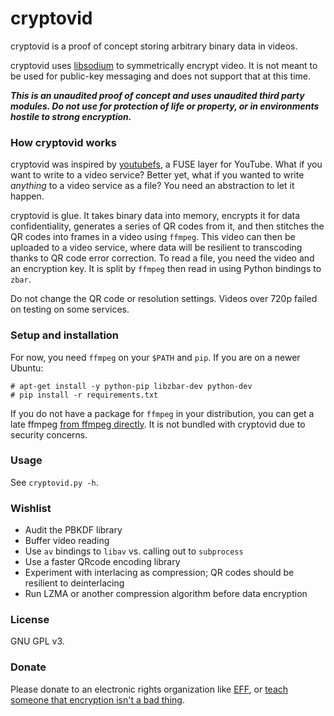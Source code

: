 # cryptovid

cryptovid is a proof of concept storing arbitrary binary data in videos.

cryptovid uses [libsodium](https://github.com/jedisct1/libsodium) to
symmetrically encrypt video. It is not meant to be used for public-key
messaging and does not support that at this time.

***This is an unaudited proof of concept and uses unaudited third party
modules. Do not use for protection of life or property, or in
environments hostile to strong encryption.***


### How cryptovid works

cryptovid was inspired by
[youtubefs](https://code.google.com/p/youtubefs/), a FUSE layer for
YouTube. What if you want to write to a video service? Better
yet, what if you wanted to write *anything* to a video service as a
file? You need an abstraction to let it happen.

cryptovid is glue. It takes binary data into memory, encrypts it for
data confidentiality, generates a series of QR codes from it, and
then stitches the QR codes into frames in a video using `ffmpeg`.
This video can then be uploaded to a video service, where data will be
resilient to transcoding thanks to QR code error correction. To read a
file, you need the video and an encryption key. It is split by `ffmpeg`
then read in using Python bindings to `zbar`.

Do not change the QR code or resolution settings. Videos over 720p
failed on testing on some services.


### Setup and installation

For now, you need `ffmpeg` on your `$PATH` and `pip`. If you are on
a newer Ubuntu:

```
# apt-get install -y python-pip libzbar-dev python-dev
# pip install -r requirements.txt
```

If you do not have a package for `ffmpeg` in your distribution, you can
get a late ffmpeg [from ffmpeg directly](http://ffmpeg.org/download.html). It is not bundled with cryptovid due to security concerns.


### Usage

See `cryptovid.py -h`.


### Wishlist

* Audit the PBKDF library
* Buffer video reading
* Use `av` bindings to `libav` vs. calling out to `subprocess`
* Use a faster QRcode encoding library
* Experiment with interlacing as compression; QR codes should be
  resilient to deinterlacing
* Run LZMA or another compression algorithm before data encryption


### License

GNU GPL v3.


### Donate

Please donate to an electronic rights organization like [EFF](https://www.eff.org/), or [teach someone that encryption isn't a bad thing](https://www.schneier.com/blog/archives/2015/06/why_we_encrypt.html).
